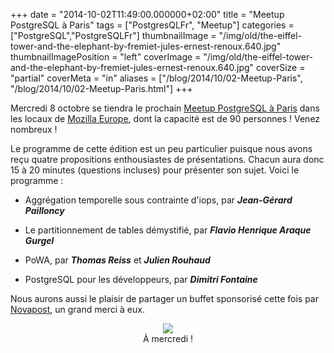 +++
date = "2014-10-02T11:49:00.000000+02:00"
title = "Meetup PostgreSQL à Paris"
tags = ["PostgresQLFr", "Meetup"]
categories = ["PostgreSQL","PostgreSQLFr"]
thumbnailImage = "/img/old/the-eiffel-tower-and-the-elephant-by-fremiet-jules-ernest-renoux.640.jpg"
thumbnailImagePosition = "left"
coverImage = "/img/old/the-eiffel-tower-and-the-elephant-by-fremiet-jules-ernest-renoux.640.jpg"
coverSize = "partial"
coverMeta = "in"
aliases = ["/blog/2014/10/02-Meetup-Paris",
           "/blog/2014/10/02-Meetup-Paris.html"]
+++

Mercredi 8 octobre se tiendra le prochain 
[Meetup PostgreSQL à Paris](http://www.meetup.com/PostgreSQL-User-Group-Paris/events/209650432/) dans les
locaux de 
[Mozilla Europe](https://www.mozilla.org/en-US/contact/spaces/paris/), dont la capacité est de 90 personnes ! Venez
nombreux !

<!--more-->

Le programme de cette édition est un peu particulier puisque nous avons reçu
quatre propositions enthousiastes de présentations. Chacun aura donc 15 à
20 minutes (questions incluses) pour présenter son sujet. Voici le
programme :

  - Aggrégation temporelle sous contrainte d'iops, par ***Jean-Gérard Pailloncy***

  - Le partitionnement de tables démystifié, par ***Flavio Henrique Araque Gurgel***

  - PoWA, par ***Thomas Reiss*** et ***Julien Rouhaud***

  - PostgreSQL pour les développeurs, par ***Dimitri Fontaine***

Nous aurons aussi le plaisir de partager un buffet sponsorisé cette fois par
[Novapost](http://www.people-doc.fr/), un grand merci à eux.

<center>
<div class="figure dim-margin">
  <a href="http://www.people-doc.fr/">
    <img src="/img/old/novapost.jpg">
  </a>
</div>
</center>

<center>À mercredi !</center>
